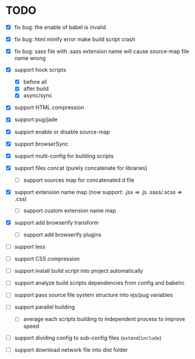 # TODO

- [x] fix bug: the enable of babel is invalid
- [x] fix bug: html minify error make build script crash
- [x] fix bug: sass file with .sass extension name will cause source-map file name wrong

- [x] support hook scripts
	- [x] before all
	- [x] after build
	- [x] async/sync
- [x] support HTML compression
- [x] support pug/jade
- [x] support enable or disable source-map
- [x] support browserSync
- [x] support multi-config for building scripts
- [x] support files concat (purely concatenate for libraries)
	- [ ] support sources map for concatenated d file
- [x] support extension name map (now support: .jsx => .js .sass/.scss => .css)
	- [ ] support custom extension name map
- [x] support add browserify transform
	- [ ] support add browserify plugins
- [ ] support less
- [ ] support CSS compression
- [ ] support install build script into project automatically 
- [ ] support analyze build scripts dependencies from config and babelrc
- [ ] support pass source file system structure into ejs/pug variables
- [ ] support parallel building
	- [ ] average each scripts building to independent process to improve speed
- [ ] support dividing config to sub-config files (`extend`/`include`)
- [ ] support download network file into dist folder
